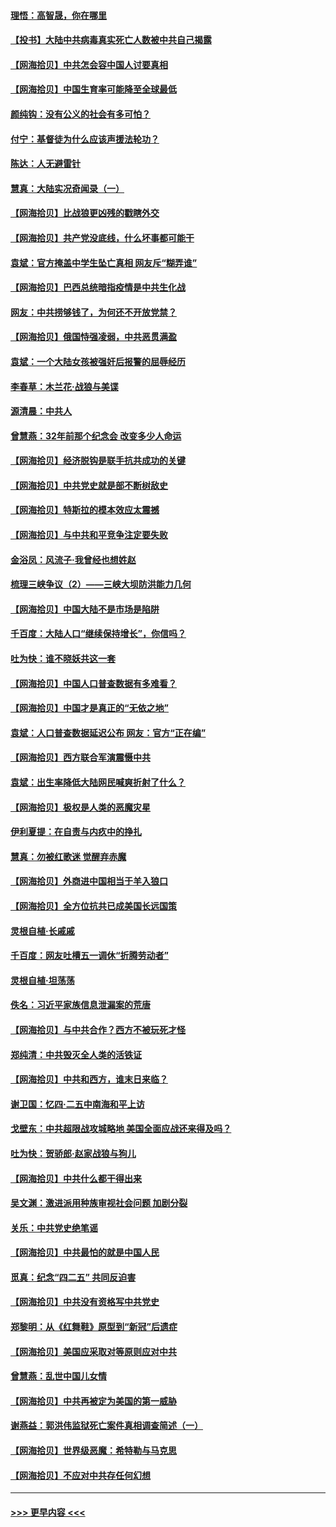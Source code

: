 #### [理悟：高智晟，你在哪里](../pages/nsc993/n12953115.md?t=05170602) 
#### [【投书】大陆中共病毒真实死亡人数被中共自己揭露](../pages/nsc993/n12953050.md?t=05170602) 
#### [【网海拾贝】中共怎会容中国人讨要真相](../pages/nsc993/n12952161.md?t=05170602) 
#### [【网海拾贝】中国生育率可能降至全球最低](../pages/nsc993/n12948793.md?t=05170602) 
#### [颜纯钩：没有公义的社会有多可怕？](../pages/nsc993/n12947626.md?t=05170602) 
#### [付宁：基督徒为什么应该声援法轮功？](../pages/nsc993/n12947233.md?t=05170602) 
#### [陈达：人无避雷针](../pages/nsc993/n12947098.md?t=05170602) 
#### [慧真：大陆实况奇闻录（一）](../pages/nsc993/n12945811.md?t=05170602) 
#### [【网海拾贝】比战狼更凶残的戳瞎外交](../pages/nsc993/n12945717.md?t=05170602) 
#### [【网海拾贝】共产党没底线，什么坏事都可能干](../pages/nsc993/n12942090.md?t=05170602) 
#### [袁斌：官方掩盖中学生坠亡真相 网友斥“糊弄谁”](../pages/nsc993/n12942029.md?t=05170602) 
#### [【网海拾贝】巴西总统暗指疫情是中共生化战](../pages/nsc993/n12938999.md?t=05170602) 
#### [网友：中共捞够钱了，为何还不开放党禁？](../pages/nsc993/n12938952.md?t=05170602) 
#### [【网海拾贝】俄国恃强凌弱，中共恶贯满盈](../pages/nsc993/n12936626.md?t=05170602) 
#### [袁斌：一个大陆女孩被强奸后报警的屈辱经历](../pages/nsc993/n12936547.md?t=05170602) 
#### [李春草：木兰花·战狼与美谍](../pages/nsc993/n12935995.md?t=05170602) 
#### [源清晨：中共人](../pages/nsc993/n12935589.md?t=05170602) 
#### [曾慧燕：32年前那个纪念会 改变多少人命运](../pages/nsc993/n12934233.md?t=05170602) 
#### [【网海拾贝】经济脱钩是联手抗共成功的关键](../pages/nsc993/n12934176.md?t=05170602) 
#### [【网海拾贝】中共党史就是部不断树敌史](../pages/nsc993/n12932844.md?t=05170602) 
#### [【网海拾贝】特斯拉的模本效应太震撼](../pages/nsc993/n12925626.md?t=05170602) 
#### [【网海拾贝】与中共和平竞争注定要失败](../pages/nsc993/n12923326.md?t=05170602) 
#### [金浴凤：风流子‧我曾经也想姓赵](../pages/nsc993/n12920911.md?t=05170602) 
#### [梳理三峡争议（2）——三峡大坝防洪能力几何](../pages/nsc993/n12920173.md?t=05170602) 
#### [【网海拾贝】中国大陆不是市场是陷阱](../pages/nsc993/n12920143.md?t=05170602) 
#### [千百度：大陆人口“继续保持增长”，你信吗？](../pages/nsc993/n12918946.md?t=05170602) 
#### [吐为快：谁不晓妖共这一套](../pages/nsc993/n12918941.md?t=05170602) 
#### [【网海拾贝】中国人口普查数据有多难看？](../pages/nsc993/n12917822.md?t=05170602) 
#### [【网海拾贝】中国才是真正的“无依之地”](../pages/nsc993/n12915845.md?t=05170602) 
#### [袁斌：人口普查数据延迟公布 网友：官方“正在编”](../pages/nsc993/n12915748.md?t=05170602) 
#### [【网海拾贝】西方联合军演震慑中共](../pages/nsc993/n12913466.md?t=05170602) 
#### [袁斌：出生率降低大陆网民喊爽折射了什么？](../pages/nsc993/n12913365.md?t=05170602) 
#### [【网海拾贝】极权是人类的恶魔灾星](../pages/nsc993/n12910697.md?t=05170602) 
#### [伊利夏提：在自责与内疚中的挣扎](../pages/nsc993/n12910493.md?t=05170602) 
#### [慧真：勿被红歌迷 觉醒弃赤魔](../pages/nsc993/n12910485.md?t=05170602) 
#### [【网海拾贝】外商进中国相当于羊入狼口](../pages/nsc993/n12908274.md?t=05170602) 
#### [【网海拾贝】全方位抗共已成美国长远国策](../pages/nsc993/n12906878.md?t=05170602) 
#### [灵根自植‧长戚戚](../pages/nsc993/n12905585.md?t=05170602) 
#### [千百度：网友吐槽五一调休“折腾劳动者”](../pages/nsc993/n12905934.md?t=05170602) 
#### [灵根自植‧坦荡荡](../pages/nsc993/n12905562.md?t=05170602) 
#### [佚名：习近平家族信息泄漏案的荒唐](../pages/nsc993/n12904705.md?t=05170602) 
#### [【网海拾贝】与中共合作？西方不被玩死才怪](../pages/nsc993/n12903873.md?t=05170602) 
#### [郑纯清：中共毁灭全人类的活铁证](../pages/nsc993/n12903785.md?t=05170602) 
#### [【网海拾贝】中共和西方，谁末日来临？](../pages/nsc993/n12903482.md?t=05170602) 
#### [谢卫国：忆四‧二五中南海和平上访](../pages/nsc993/n12902192.md?t=05170602) 
#### [戈壁东：中共超限战攻城略地 美国全面应战还来得及吗？](../pages/nsc993/n12902297.md?t=05170602) 
#### [吐为快：贺骄郎‧赵家战狼与狗儿](../pages/nsc993/n12902280.md?t=05170602) 
#### [【网海拾贝】中共什么都干得出来](../pages/nsc993/n12897500.md?t=05170602) 
#### [吴文渊：激进派用种族审视社会问题 加剧分裂](../pages/nsc993/n12893881.md?t=05170602) 
#### [关乐：中共党史绝笔谣](../pages/nsc993/n12897270.md?t=05170602) 
#### [【网海拾贝】中共最怕的就是中国人民](../pages/nsc993/n12894705.md?t=05170602) 
#### [觅真：纪念“四二五” 共同反迫害](../pages/nsc993/n12894553.md?t=05170602) 
#### [【网海拾贝】中共没有资格写中共党史](../pages/nsc993/n12892231.md?t=05170602) 
#### [郑黎明：从《红舞鞋》原型到“新冠”后遗症](../pages/nsc993/n12890469.md?t=05170602) 
#### [【网海拾贝】美国应采取对等原则应对中共](../pages/nsc993/n12889176.md?t=05170602) 
#### [曾慧燕：乱世中国儿女情](../pages/nsc993/n12887931.md?t=05170602) 
#### [【网海拾贝】中共再被定为美国的第一威胁](../pages/nsc993/n12887580.md?t=05170602) 
#### [谢燕益：郭洪伟监狱死亡案件真相调查简述（一）](../pages/nsc993/n12885648.md?t=05170602) 
#### [【网海拾贝】世界级恶魔：希特勒与马克思](../pages/nsc993/n12884062.md?t=05170602) 
#### [【网海拾贝】不应对中共存任何幻想](../pages/nsc993/n12881460.md?t=05170602) 

----
#### [ >>> 更早内容 <<< ](../indexes/nsc993-earlier.md)
